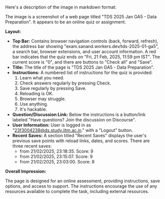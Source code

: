 Here's a description of the image in markdown format:

The image is a screenshot of a web page titled "TDS 2025 Jan GA5 - Data Preparation". It appears to be an online quiz or assignment.

**Layout:**

*   **Top Bar:** Contains browser navigation controls (back, forward, refresh), the address bar showing "exam.sanand.workers.dev/tds-2025-01-ga5", a search bar, browser extensions, and user account information. A red bar indicates that the quiz ends on "Fri, 21 Feb, 2025, 11:59 pm IST". The current score is "0", and there are buttons to "Check all" and "Save".
*   **Title:** The title of the page is "TDS 2025 Jan GA5 - Data Preparation".
*   **Instructions:** A numbered list of instructions for the quiz is provided:
    1.  Learn what you need.
    2.  Check answers regularly by pressing Check.
    3.  Save regularly by pressing Save.
    4.  Reloading is OK.
    5.  Browser may struggle.
    6.  Use anything.
    7.  It's hackable.
*   **Question/Discussion Link:** Below the instructions is a button/link labeled "Have questions? Join the discussion on Discourse".
*   **User Information:** User is logged in as "23f3004238@ds.study.iitm.ac.in." with a "Logout" button.
*   **Recent Saves:** A section titled "Recent Saves" displays the user's previous save points with reload links, dates, and scores. There are three recent saves:
    *   from 21/02/2025, 23:18:35. Score: 9
    *   from 21/02/2025, 23:15:07. Score: 9
    *   from 21/02/2025, 23:03:00. Score: 8

**Overall Impression:**

The page is designed for an online assessment, providing instructions, save options, and access to support. The instructions encourage the use of any resources available to complete the task, including external resources.
